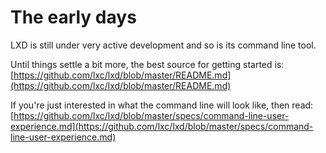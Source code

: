 # The early days
LXD is still under very active development and so is its command line tool.

Until things settle a bit more, the best source for getting started is:  
[https://github.com/lxc/lxd/blob/master/README.md](https://github.com/lxc/lxd/blob/master/README.md)

If you're just interested in what the command line will look like, then read:  
[https://github.com/lxc/lxd/blob/master/specs/command-line-user-experience.md](https://github.com/lxc/lxd/blob/master/specs/command-line-user-experience.md)
